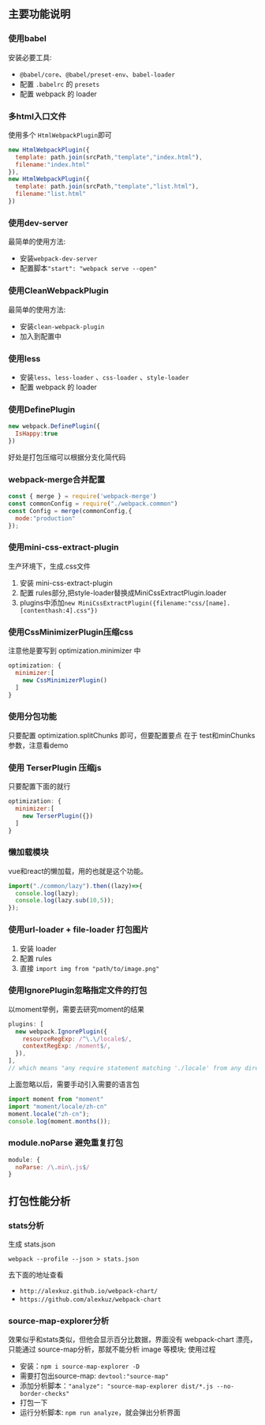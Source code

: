 ## 主要功能说明

### 使用babel
安装必要工具:
- ```@babel/core```、```@babel/preset-env```、```babel-loader```
- 配置 ```.babelrc``` 的 ```presets```
- 配置 webpack 的 loader

### 多html入口文件
使用多个 ```HtmlWebpackPlugin```即可
```js
new HtmlWebpackPlugin({
  template: path.join(srcPath,"template","index.html"),
  filename:"index.html"
}),
new HtmlWebpackPlugin({
  template: path.join(srcPath,"template","list.html"),
  filename:"list.html"
})
```

### 使用dev-server
最简单的使用方法:
- 安装```webpack-dev-server```
- 配置脚本```"start": "webpack serve --open"```

### 使用CleanWebpackPlugin
最简单的使用方法:
- 安装```clean-webpack-plugin```
- 加入到配置中

### 使用less
- 安装```less```、```less-loader``` 、```css-loader``` 、```style-loader``` 
- 配置 webpack 的 loader


### 使用DefinePlugin
```js
new webpack.DefinePlugin({
  IsHappy:true
})
```
好处是打包压缩可以根据分支化简代码


### webpack-merge合并配置
```js
const { merge } = require('webpack-merge')
const commonConfig = require("./webpack.common")
const Config = merge(commonConfig,{
  mode:"production"
});
```


### 使用mini-css-extract-plugin 
生产环境下，生成.css文件
1. 安装 mini-css-extract-plugin
2. 配置 rules部分,把style-loader替换成MiniCssExtractPlugin.loader
3. plugins中添加```new MiniCssExtractPlugin({filename:"css/[name].[contenthash:4].css"})```


### 使用CssMinimizerPlugin压缩css
注意他是要写到  optimization.minimizer 中
```js
optimization: {
  minimizer:[
    new CssMinimizerPlugin()
  ] 
}
```

### 使用分包功能
只要配置 optimization.splitChunks 即可，但要配置要点 在于 test和minChunks参数，注意看demo


### 使用 TerserPlugin 压缩js
只要配置下面的就行
```js
optimization: {
  minimizer:[
    new TerserPlugin({})
  ] 
}
```


### 懒加载模块
vue和react的懒加载，用的也就是这个功能。
```js
import("./common/lazy").then((lazy)=>{
  console.log(lazy);
  console.log(lazy.sub(10,5)); 
});
```


### 使用url-loader + file-loader 打包图片
1. 安装 loader
2. 配置 rules 
3. 直接 ```import img from "path/to/image.png"```

### 使用IgnorePlugin忽略指定文件的打包
以moment举例，需要去研究moment的结果
```js
plugins: [
  new webpack.IgnorePlugin({
    resourceRegExp: /^\.\/locale$/,
    contextRegExp: /moment$/,
  }),
],
// which means "any require statement matching './locale' from any directories ending with 'moment' will be ignored
```
上面忽略以后，需要手动引入需要的语言包
```js
import moment from "moment"
import "moment/locale/zh-cn"
moment.locale("zh-cn");
console.log(moment.months());
```


### module.noParse 避免重复打包
```js
module: {
  noParse: /\.min\.js$/
}
```

## 打包性能分析
### stats分析
生成 stats.json

```webpack --profile --json > stats.json```

去下面的地址查看
- ```http://alexkuz.github.io/webpack-chart/```
- ```https://github.com/alexkuz/webpack-chart```


### source-map-explorer分析
效果似乎和stats类似，但他会显示百分比数据，界面没有 webpack-chart 漂亮，只能通过 source-map分析，那就不能分析 image 等模块;
使用过程
- 安装：```npm i source-map-explorer -D```
- 需要打包出source-map: ```devtool:"source-map"```
- 添加分析脚本：```"analyze": "source-map-explorer dist/*.js --no-border-checks"```
- 打包一下
- 运行分析脚本: ```npm run analyze```，就会弹出分析界面




